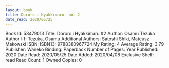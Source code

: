 ```yaml
---
layout: book
title: Dororo i Hyakkimaru  no. 2
date_read: 2020/05/25
---
```


Book Id: 53479013
Title: Dororo i Hyakkimaru #2
Author: Osamu Tezuka
Author l-f: Tezuka, Osamu
Additional Authors: Satoshi Shiki, Mateusz Makowski
ISBN: 
ISBN13: 9788380967724
My Rating: 4
Average Rating: 3.79
Publisher: Waneko
Binding: Paperback
Number of Pages: 
Year Published: 2020
Date Read: 2020/05/25
Date Added: 2020/04/08
Exclusive Shelf: read
Read Count: 1
Owned Copies: 0

